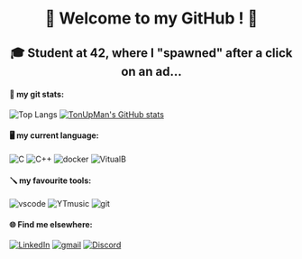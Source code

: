 <h1 align="center"> 🖖 Welcome to my GitHub ! 🖖 </h1>
<h2 align="center"> 🎓 Student at 42, where I "spawned" after a click on an ad... </h2>

#### 🦾 my git stats:
![Top Langs](https://github-readme-stats.vercel.app/api/top-langs/?username=TonUpMan&layout=compact)   [![TonUpMan's GitHub stats](https://github-readme-stats.vercel.app/api?username=TonUpMan)](https://github.com/TonUpMan/github-readme-stats)


#### 🖥️ my current language:
![C](https://img.icons8.com/color/48/c-programming.png)   ![C++](https://img.icons8.com/fluency/48/c-plus-plus-logo.png)   ![docker](https://img.icons8.com/external-those-icons-flat-those-icons/48/external-Docker-Logo-social-media-those-icons-flat-those-icons.png)   ![VitualB](https://img.icons8.com/color/48/virtualbox.png)

#### 🪛 my favourite tools:
![vscode](https://img.icons8.com/badges/48/visual-studio.png)   ![YTmusic](https://img.icons8.com/fluency/48/youtube-music.png)   ![git](https://img.icons8.com/material-rounded/48/FFFFFF/github.png)  

#### 🌐 Find me elsewhere:
[![LinkedIn](https://img.icons8.com/color/48/linkedin.png)](https://linkedin.com/in/quentin-devianne-b507ab344)   [![gmail](https://img.icons8.com/color/48/gmail--v1.png)](mailto:qdeviann@student.42angouleme.fr)   [![Discord](https://img.icons8.com/color/48/discord-logo.png)](https://discord.com/users/381620497148018688)

